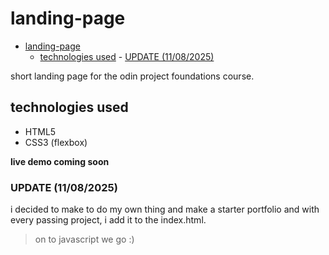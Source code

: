# landing-page

<!--toc:start-->

- [landing-page](#landing-page)
  - [technologies used](#technologies-used) - [UPDATE (11/08/2025)](#update-11082025)
  <!--toc:end-->

short landing page for the odin project foundations course.

## technologies used

- HTML5
- CSS3 (flexbox)

**live demo coming soon**

### UPDATE (11/08/2025)

i decided to make to do my own thing and make a starter portfolio and with every passing project, i add it to the index.html.

> on to javascript we go :)
